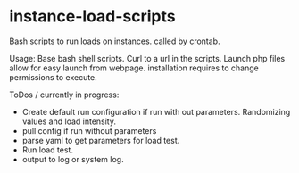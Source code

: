 # instance-load-scripts

Bash scripts to run loads on instances.  called by crontab.  

Usage: Base bash shell scripts.  Curl to a url in the scripts.  Launch php files allow for easy launch from webpage.  installation requires to change permissions to execute.

ToDos / currently in progress:

- Create default run configuration if run with out parameters. Randomizing values and load intensity.
- pull config if run without parameters
- parse yaml to get parameters for load test.
- Run load test.
- output to log or system log.
